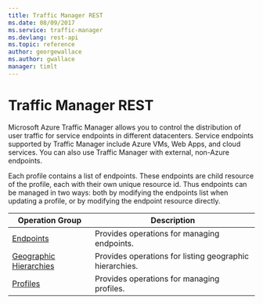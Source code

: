 ```yaml
---
title: Traffic Manager REST
ms.date: 08/09/2017
ms.service: traffic-manager
ms.devlang: rest-api
ms.topic: reference
author: georgewallace
ms.author: gwallace
manager: timlt
---
```

# Traffic Manager REST

Microsoft Azure Traffic Manager allows you to control the distribution of user traffic for service endpoints in different datacenters. Service endpoints supported by Traffic Manager include Azure VMs, Web Apps, and cloud services. You can also use Traffic Manager with external, non-Azure endpoints.

Each profile contains a list of endpoints.  These endpoints are child resource of the profile, each with their own unique resource id.  Thus endpoints can be managed in two ways: both by modifying the endpoints list when updating a profile, or by modifying the endpoint resource directly.  

| Operation Group | Description | 
|---------|-----------|
| [Endpoints](xref:management.azure.com.trafficmanager.profiles)    |  Provides operations for managing endpoints. |  
| [Geographic Hierarchies](xref:management.azure.com.trafficmanager.profiles)       |  Provides operations for listing geographic hierarchies. | 
| [Profiles](xref:management.azure.com.trafficmanager.profiles)    |  Provides operations for managing profiles. |  
